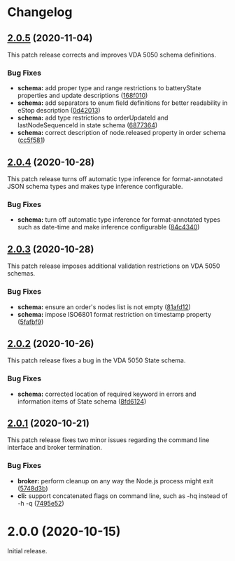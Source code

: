 # Changelog

## [2.0.5](https://github.com/coatyio/vda-5050-cli.js/compare/v2.0.4...v2.0.5) (2020-11-04)

This patch release corrects and improves VDA 5050 schema definitions.

### Bug Fixes

* **schema:** add proper type and range restrictions to batteryState properties and update descriptions ([168f010](https://github.com/coatyio/vda-5050-cli.js/commit/168f0107fd16cbf6e5141f8a210dc1ad6199b78e))
* **schema:** add separators to enum field definitions for better readability in eStop description ([0d42013](https://github.com/coatyio/vda-5050-cli.js/commit/0d42013244db49b84caeb15b9fe3f0422fcc4694))
* **schema:** add type restrictions to orderUpdateId and lastNodeSequenceId in state schema ([6877364](https://github.com/coatyio/vda-5050-cli.js/commit/6877364b29cfc84cc17b797b060cd3dcb23fc36b))
* **schema:** correct description of node.released property in order schema ([cc5f581](https://github.com/coatyio/vda-5050-cli.js/commit/cc5f581a67a51a4b2956bf7d86e4107de1bc3845))

## [2.0.4](https://github.com/coatyio/vda-5050-cli.js/compare/v2.0.3...v2.0.4) (2020-10-28)

This patch release turns off automatic type inference for format-annotated JSON schema types
and makes type inference configurable.

### Bug Fixes

* **schema:** turn off automatic type inference for format-annotated types such as date-time and make inference configurable ([84c4340](https://github.com/coatyio/vda-5050-cli.js/commit/84c43402ff872776af4b5e9426b87ed41106409a))

## [2.0.3](https://github.com/coatyio/vda-5050-cli.js/compare/v2.0.2...v2.0.3) (2020-10-28)

This patch release imposes additional validation restrictions on VDA 5050 schemas.

### Bug Fixes

* **schema:** ensure an order's nodes list is not empty ([81afd12](https://github.com/coatyio/vda-5050-cli.js/commit/81afd12d93b48e23cff5642a340a656dff1f6d25))
* **schema:** impose ISO6801 format restriction on timestamp property ([5fafbf9](https://github.com/coatyio/vda-5050-cli.js/commit/5fafbf9c822388af6f12d8ccd44ab5ff9f9c2421))

## [2.0.2](https://github.com/coatyio/vda-5050-cli.js/compare/v2.0.1...v2.0.2) (2020-10-26)

This patch release fixes a bug in the VDA 5050 State schema.

### Bug Fixes

* **schema:** corrected location of required keyword in errors and information items of State schema ([8fd6124](https://github.com/coatyio/vda-5050-cli.js/commit/8fd6124e0fcd709722a241446aa3479036221382))

## [2.0.1](https://github.com/coatyio/vda-5050-cli.js/compare/v2.0.0...v2.0.1) (2020-10-21)

This patch release fixes two minor issues regarding the command line interface and broker termination.

### Bug Fixes

* **broker:** perform cleanup on any way the Node.js process might exit ([5748d3b](https://github.com/coatyio/vda-5050-cli.js/commit/5748d3b5edef55f79535a2e0e616df8a2b42cac1))
* **cli:** support concatenated flags on command line, such as -hq instead of -h -q ([7495e52](https://github.com/coatyio/vda-5050-cli.js/commit/7495e52c1fa1033a3221910bef8328206356565f))

# 2.0.0 (2020-10-15)

Initial release.